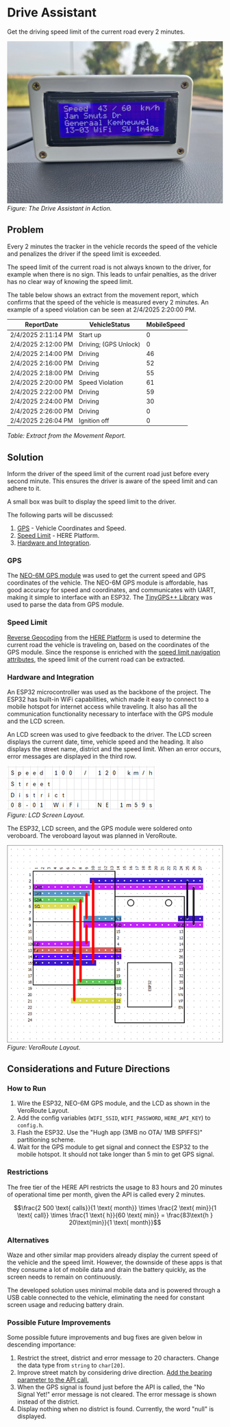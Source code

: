 # Drive Assistant

Get the driving speed limit of the current road every 2 minutes.

![The Drive Assistant in Action](img/FinalDevice.jpg) \
*Figure: The Drive Assistant in Action.*

## Problem

Every 2 minutes the tracker in the vehicle records the speed of the vehicle and penalizes the driver if the speed limit is exceeded. 

The speed limit of the current road is not always known to the driver, for example when there is no sign. This leads to unfair penalties, as the driver has no clear way of knowing the speed limit.

The table below shows an extract from the movement report, which confirms that the speed of the vehicle is measured every 2 minutes. An example of a speed violation can be seen at 2/4/2025 2:20:00 PM.

| ReportDate | VehicleStatus | MobileSpeed |
|---|---|---|
| 2/4/2025 2:11:14 PM | Start up | 0 |
| 2/4/2025 2:12:00 PM | Driving; (GPS Unlock) | 0 |
| 2/4/2025 2:14:00 PM | Driving | 46 |
| 2/4/2025 2:16:00 PM | Driving | 52 |
| 2/4/2025 2:18:00 PM | Driving | 55 |
| 2/4/2025 2:20:00 PM | Speed Violation | 61 |
| 2/4/2025 2:22:00 PM | Driving | 59 |
| 2/4/2025 2:24:00 PM | Driving | 30 |
| 2/4/2025 2:26:00 PM | Driving | 0 |
| 2/4/2025 2:26:04 PM | Ignition off | 0 |

*Table: Extract from the Movement Report.*

## Solution
Inform the driver of the speed limit of the current road just before every second minute. This ensures the driver is aware of the speed limit and can adhere to it.

A small box was built to display the speed limit to the driver. 

The following parts will be discussed:
1. [GPS](#gps) - Vehicle Coordinates and Speed.
2. [Speed Limit](#speed-limit) - HERE Platform.
3. [Hardware and Integration](#hardware-and-integration).

### GPS
The [NEO-6M GPS module](https://randomnerdtutorials.com/guide-to-neo-6m-gps-module-with-arduino/) was used to get the current speed and GPS coordinates of the vehicle.
The NEO-6M GPS module is affordable, has good accuracy for speed and coordinates, and communicates with UART, making it simple to interface with an ESP32. The [TinyGPS++ Library](https://github.com/mikalhart/TinyGPSPlus) was used to parse the data from GPS module. 

### Speed Limit
[Reverse Geocoding](https://www.here.com/docs/bundle/geocoding-and-search-api-developer-guide/page/topics/endpoint-reverse-geocode-brief.html) from the [HERE Platform](https://platform.here.com/portal/) is used to determine the current road the vehicle is traveling on, based on the coordinates of the GPS module. Since the response is enriched with the [speed limit navigation attributes](https://www.here.com/docs/bundle/geocoding-and-search-api-developer-guide/page/topics/response-items-enrichment-nav.html), the speed limit of the current road can be extracted.

### Hardware and Integration
An ESP32 microcontroller was used as the backbone of the project. The ESP32 has built-in WiFi capabilities, which made it easy to connect to a mobile hotspot for internet access while traveling. It also has all the communication functionality necessary to interface with the GPS module and the LCD screen.

An LCD screen was used to give feedback to the driver. The LCD screen displays the current date, time, vehicle speed and the heading. It also displays the street name, district and the speed limit. When an error occurs, error messages are displayed in the third row.

![LCD Screen Layout](img/image-2.png) \
*Figure: LCD Screen Layout.*

The ESP32, LCD screen, and the GPS module were soldered onto veroboard. The veroboard layout was planned in VeroRoute. 

![VeroRoute Layout](VeroRoute/main.png) \
*Figure: VeroRoute Layout.*

## Considerations and Future Directions 

### How to Run
1. Wire the ESP32, NEO-6M GPS module, and the LCD as shown in the VeroRoute Layout.
2. Add the config variables (`WIFI_SSID`, `WIFI_PASSWORD`, `HERE_API_KEY`) to `config.h`.
3. Flash the ESP32. Use the "Hugh app (3MB no OTA/ 1MB SPIFFS)" partitioning scheme.
4. Wait for the GPS module to get signal and connect the ESP32 to the mobile hotspot. It should not take longer than 5 min to get GPS signal.

### Restrictions
The free tier of the HERE API restricts the usage to 83 hours and 20 minutes of operational time per month, given the API is called every 2 minutes.

$$\frac{2 500 \text{ calls}}{1 \text{ month}} \times \frac{2 \text{ min}}{1 \text{ call}} \times \frac{1 \text{ h}}{60 \text{ min}} = \frac{83\text{h } 20\text{min}}{1 \text{ month}}$$

### Alternatives
Waze and other similar map providers already display the current speed of the vehicle and the speed limit. However, the downside of these apps is that they consume a lot of mobile data and drain the battery quickly, as the screen needs to remain on continuously.

The developed solution uses minimal mobile data and is powered through a USB cable connected to the vehicle, eliminating the need for constant screen usage and reducing battery drain.

### Possible Future Improvements
Some possible future improvements and bug fixes are given below in descending importance:
1. Restrict the street, district and error message to 20 characters. Change the data type from `string` to `char[20]`.
2. Improve street match by considering drive direction. [Add the bearing parameter to the API call.](https://www.here.com/docs/bundle/geocoding-and-search-api-developer-guide/page/topics-api/code-revgeocode-track-position.html)
3. When the GPS signal is found just before the API is called, the "No Signal Yet!" error message is not cleared. The error message is shown instead of the district.
4. Display nothing when no district is found. Currently, the word "null" is displayed.